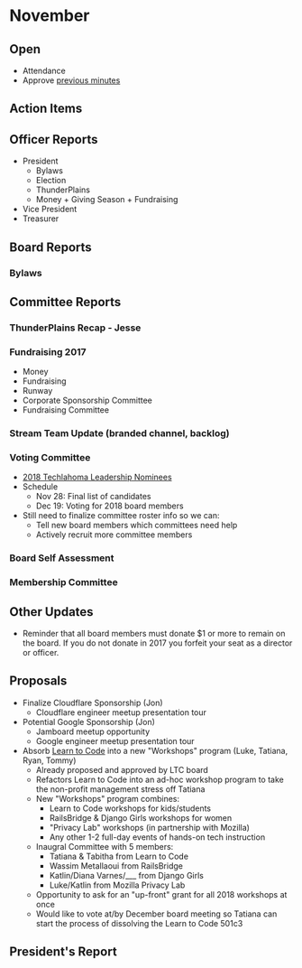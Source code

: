 # November

## Open
* Attendance
* Approve [previous minutes](https://github.com/techlahoma/board_meetings/blob/master/2017/10_october_minutes.md)

## Action Items

## Officer Reports
* President
  * Bylaws 
  * Election 
  * ThunderPlains
  * Money + Giving Season + Fundraising 
* Vice President
* Treasurer

## Board Reports
### Bylaws
## Committee Reports
### ThunderPlains Recap - Jesse
### Fundraising 2017
  * Money
  * Fundraising
  * Runway
  * Corporate Sponsorship Committee
  * Fundraising Committee
### Stream Team Update (branded channel, backlog)
### Voting Committee
  * [2018 Techlahoma Leadership Nominees](https://docs.google.com/spreadsheets/d/16npdEpYtj61tsBG2gvzhAhuNkSHvE--OhiGouOotSB0/edit#gid=0)
  * Schedule
    * Nov 28: Final list of candidates
    * Dec 19: Voting for 2018 board members
  * Still need to finalize committee roster info so we can:
    * Tell new board members which committees need help
    * Actively recruit more committee members
### Board Self Assessment
### Membership Committee

## Other Updates
- Reminder that all board members must donate $1 or more to remain on the board. If you do not donate in 2017 you forfeit your seat as a director or officer.

## Proposals
 - Finalize Cloudflare Sponsorship (Jon)
   - Cloudflare engineer meetup presentation tour
 - Potential Google Sponsorship (Jon)
   - Jamboard meetup opportunity
   - Google engineer meetup presentation tour
 - Absorb [Learn to Code](http://learntocodeok.org/) into a new "Workshops" program (Luke, Tatiana, Ryan, Tommy)
   - Already proposed and approved by LTC board
   - Refactors Learn to Code into an ad-hoc workshop program to take the non-profit management stress off Tatiana
   - New "Workshops" program combines:
     - Learn to Code workshops for kids/students
     - RailsBridge & Django Girls workshops for women
     - "Privacy Lab" workshops (in partnership with Mozilla)
     - Any other 1-2 full-day events of hands-on tech instruction
   - Inaugral Committee with 5 members:
     - Tatiana & Tabitha from Learn to Code
     - Wassim Metallaoui from RailsBridge
     - Katlin/Diana Varnes/___ from Django Girls
     - Luke/Katlin from Mozilla Privacy Lab
   - Opportunity to ask for an "up-front" grant for all 2018 workshops at once
   - Would like to vote at/by December board meeting so Tatiana can start the process of dissolving the Learn to Code 501c3

## President's Report 
